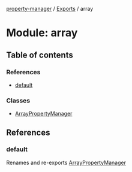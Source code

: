 [property-manager](../README.md) / [Exports](../modules.md) / array

# Module: array

## Table of contents

### References

- [default](array.md#default)

### Classes

- [ArrayPropertyManager](../classes/array.ArrayPropertyManager.md)

## References

### default

Renames and re-exports [ArrayPropertyManager](../classes/array.ArrayPropertyManager.md)
